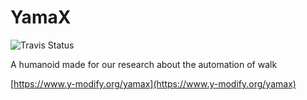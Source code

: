 # YamaX

![Travis Status](https://travis-ci.org/Y-modify/YamaX.svg?branch=develop)

A humanoid made for our research about the automation of walk

[https://www.y-modify.org/yamax](https://www.y-modify.org/yamax)

